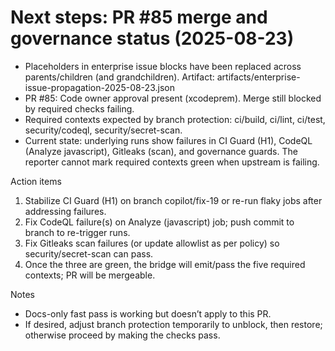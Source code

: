# Next steps: PR #85 merge and governance status (2025-08-23)

- Placeholders in enterprise issue blocks have been replaced across parents/children (and grandchildren). Artifact: artifacts/enterprise-issue-propagation-2025-08-23.json
- PR #85: Code owner approval present (xcodeprem). Merge still blocked by required checks failing.
- Required contexts expected by branch protection: ci/build, ci/lint, ci/test, security/codeql, security/secret-scan.
- Current state: underlying runs show failures in CI Guard (H1), CodeQL (Analyze javascript), Gitleaks (scan), and governance guards. The reporter cannot mark required contexts green when upstream is failing.

Action items

1) Stabilize CI Guard (H1) on branch copilot/fix-19 or re-run flaky jobs after addressing failures.
2) Fix CodeQL failure(s) on Analyze (javascript) job; push commit to branch to re-trigger runs.
3) Fix Gitleaks scan failures (or update allowlist as per policy) so security/secret-scan can pass.
4) Once the three are green, the bridge will emit/pass the five required contexts; PR will be mergeable.

Notes

- Docs-only fast pass is working but doesn’t apply to this PR.
- If desired, adjust branch protection temporarily to unblock, then restore; otherwise proceed by making the checks pass.
